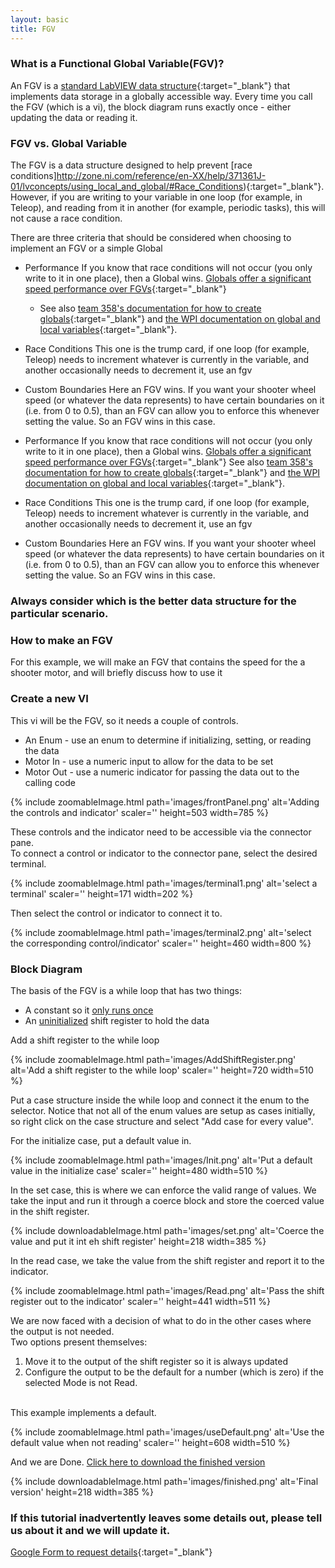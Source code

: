 ```yaml
---
layout: basic
title: FGV
---
```


### What is a Functional Global Variable(FGV)?

An FGV is a [standard LabVIEW data structure](https://decibel.ni.com/content/docs/DOC-2143){:target="_blank"} that implements data storage in a globally accessible way.
	Every time you call the FGV (which is a vi), the block diagram runs exactly once - either updating the data or reading it.

### FGV vs. Global Variable

The FGV is a data structure designed to help prevent  [race conditions]http://zone.ni.com/reference/en-XX/help/371361J-01/lvconcepts/using_local_and_global/#Race_Conditions){:target="_blank"}.
However, if you are writing to your variable in one loop (for example, in Teleop), and reading from it in another (for example, periodic tasks), this will not cause a race condition.

There are three criteria that should be considered when choosing to implement an FGV or a simple Global

* Performance
If you know that race conditions will not occur (you only write to it in one place), then a Global wins. [Globals offer a significant speed performance over FGVs](http://vishots.com/wp-content/uploads/2013/12/ts2147hollenback.pdf#page=25){:target="_blank"}
	* See also [team 358's documentation for how to create globals](http://www.team358.org/files/programming/ControlSystem2015-2019/labview/CreateGlobal.pdf){:target="_blank"} and [the WPI documentation on global and local variables](https://wpilib.screenstepslive.com/s/currentCS/m/labview/l/696737-local-and-global-variables-in-labview-for-frc){:target="_blank"}.

* Race Conditions
	This one is the trump card, if one loop (for example, Teleop) needs to increment whatever is currently in the variable, and another occasionally needs to decrement it, use an fgv

* Custom Boundaries
	Here an FGV wins. If you want your shooter wheel speed (or whatever the data represents) to have certain boundaries on it (i.e. from 0 to 0.5), than an FGV can allow you to enforce this whenever setting the value. So an FGV wins in this case.
	
* Performance
	If you know that race conditions will not occur (you only write to it in one place), then a Global wins. 
			[Globals offer a significant speed performance over FGVs](http://vishots.com/wp-content/uploads/2013/12/ts2147hollenback.pdf#page=25){:target="_blank"} See also [team 358's documentation for how to create globals](http://www.team358.org/files/programming/ControlSystem2015-2019/labview/CreateGlobal.pdf){:target="_blank"} and [the WPI documentation on global and local variables](https://wpilib.screenstepslive.com/s/currentCS/m/labview/l/696737-local-and-global-variables-in-labview-for-frc){:target="_blank"}.
* Race Conditions
	This one is the trump card, if one loop (for example, Teleop) needs to increment whatever is currently in the variable, and another occasionally needs to decrement it, use an fgv

* Custom Boundaries
	Here an FGV wins. If you want your shooter wheel speed (or whatever the data represents) to have certain boundaries on it (i.e. from 0 to 0.5), than an FGV can allow you to enforce this whenever setting the value. So an FGV wins in this case.
		
### Always consider which is the better data structure for the particular scenario.

### How to make an FGV

For this example, we will make an FGV that contains the speed for the a shooter motor, and will briefly discuss how to use it

### Create a new VI

This vi will be the FGV, so it needs a couple of controls.
* An Enum - use an enum to determine if initializing, setting, or reading the data
* Motor In - use a numeric input to allow for the data to be set
* Motor Out - use a numeric indicator for passing the data out to the calling code


{% include zoomableImage.html path='images/frontPanel.png' alt='Adding the controls and indicator' scaler='' height=503 width=785 %}

These controls and the indicator need to be accessible via the connector pane.
<br/>
To connect a control or indicator to the connector pane, select the desired terminal.


{% include zoomableImage.html path='images/terminal1.png' alt='select a terminal' scaler='' height=171 width=202 %}


Then select the control or indicator to connect it to.


{% include zoomableImage.html path='images/terminal2.png' alt='select the corresponding control/indicator' scaler='' height=460 width=800 %}

### Block Diagram


The basis of the FGV is a while loop that has two things:
* A constant so it <u>only runs once</u>
* An <u>uninitialized</u> shift register to hold the data



Add a shift register to the while loop


{% include zoomableImage.html path='images/AddShiftRegister.png' alt='Add a shift register to the while loop' scaler='' height=720 width=510 %}


Put a case structure inside the while loop and connect it the enum to the selector.
Notice that not all of the enum values are setup as cases initially, so right click on the case structure and select "Add case for every value".



For the initialize case, put a default value in.


{% include zoomableImage.html path='images/Init.png' alt='Put a default value in the initialize case' scaler='' height=480 width=510 %}


In the set case, this is where we can enforce the valid range of values. We take the input and run it through a coerce block and store the coerced value in the shift register.


{% include downloadableImage.html path='images/set.png' alt='Coerce the value and put it int eh shift register' height=218 width=385 %}


In the read case, we take the value from the shift register and report it to the indicator.


{% include zoomableImage.html path='images/Read.png' alt='Pass the shift register out to the indicator' scaler='' height=441 width=511 %}


We are now faced with a decision of what to do in the other cases where the output is not needed. 
<br/>
Two options present themselves:
1. Move it to the output of the shift register so it is always updated
1. Configure the output to be the default for a number (which is zero) if the selected Mode is not Read.
<br/>
This example implements a default.


{% include zoomableImage.html path='images/useDefault.png' alt='Use the default value when not reading' scaler='' height=608 width=510 %}

And we are Done. <a href="files/fgv.vi" download>Click here to download the finished version</a>

{% include downloadableImage.html path='images/finished.png' alt='Final version' height=218 width=385 %}

### If this tutorial inadvertently leaves some details out, please tell us about it and we will update it.

[Google Form to request details](https://docs.google.com/forms/d/1k0Ud3et2y2xGKg-mLIG5weMitF4ETSYoHUwcaLNoGAw/viewform?usp=send_form){:target="_blank"}
